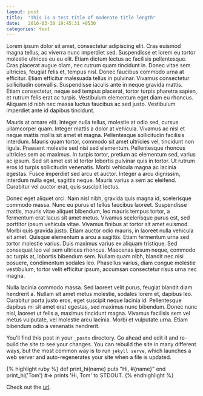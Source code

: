 ```yaml
---
layout: post
title:  "This is a test title of moderate title length"
date:   2016-03-30 19:45:31 +0530
categories: test
---
```

Lorem ipsum dolor sit amet, consectetur adipiscing elit. Cras euismod magna tellus, ac viverra nunc imperdiet sed. Suspendisse et lorem eu tortor molestie ultrices eu eu elit. Etiam dictum lectus ac facilisis pellentesque. Cras placerat augue diam, nec rutrum quam tincidunt in. Donec vitae sem ultricies, feugiat felis et, tempus nisl. Donec faucibus commodo urna at efficitur. Etiam efficitur malesuada tellus in pulvinar. Vivamus consectetur sollicitudin convallis. Suspendisse iaculis ante in neque gravida mattis. Etiam consectetur, neque sed tempus placerat, tortor turpis pharetra sapien, et rutrum felis erat ac turpis. Vestibulum elementum eget diam eu rhoncus. Aliquam id nibh nec massa luctus faucibus ac sed justo. Vestibulum imperdiet ante id dapibus tincidunt.

Mauris at ornare elit. Integer nulla tellus, molestie at odio sed, cursus ullamcorper quam. Integer mattis a dolor at vehicula. Vivamus ac nisl et neque mattis mollis sit amet et magna. Pellentesque sollicitudin facilisis interdum. Mauris quam tortor, commodo sit amet ultricies vel, tincidunt non ligula. Praesent molestie sed nisi sed elementum. Pellentesque rhoncus ultricies sem ac maximus. In turpis tortor, pretium ac elementum sed, varius ac ipsum. Sed sit amet est id tortor lobortis pulvinar quis in tortor. Ut rutrum eros id turpis sollicitudin venenatis. Morbi vehicula magna ac lacinia egestas. Fusce imperdiet sed arcu et auctor. Integer a arcu dignissim, interdum nulla eget, sagittis neque. Mauris varius a sem ac eleifend. Curabitur vel auctor erat, quis suscipit lectus.

Donec eget aliquet orci. Nam nisl nibh, gravida quis magna id, scelerisque commodo massa. Nunc eu purus et tellus faucibus laoreet. Suspendisse mattis, mauris vitae aliquet bibendum, leo mauris tempus tortor, a fermentum erat lacus sit amet metus. Vivamus scelerisque purus est, sed porttitor ipsum vehicula vitae. Vivamus finibus at tortor sit amet euismod. Morbi quis gravida justo. Etiam auctor odio mauris, in laoreet nulla vehicula sit amet. Quisque elementum a arcu a sagittis. Etiam fermentum urna sed tortor molestie varius. Duis maximus varius ex aliquam tristique. Sed consequat leo vel sem ultrices rhoncus. Maecenas ipsum neque, commodo ac turpis at, lobortis bibendum sem. Nullam quam nibh, blandit nec nisi posuere, condimentum sodales leo. Phasellus varius, diam congue molestie vestibulum, tortor velit efficitur ipsum, accumsan consectetur risus urna nec magna.

Nulla lacinia commodo massa. Sed laoreet velit purus, feugiat blandit diam hendrerit a. Nullam sit amet metus molestie, sodales lorem et, dapibus leo. Curabitur porta justo eros, eget suscipit neque lacinia id. Pellentesque dapibus mi sit amet erat egestas, sed maximus nunc bibendum. Donec nunc nisl, laoreet ut felis a, maximus tincidunt magna. Vivamus facilisis sem vel metus vulputate, vel molestie arcu lacinia. Morbi et vulputate urna. Etiam bibendum odio a venenatis hendrerit.



You’ll find this post in your `_posts` directory. Go ahead and edit it and re-build the site to see your changes. You can rebuild the site in many different ways, but the most common way is to run `jekyll serve`, which launches a web server and auto-regenerates your site when a file is updated.

{% highlight ruby %}
def print_hi(name)
  puts "Hi, #{name}"
end
print_hi('Tom')
#=> prints 'Hi, Tom' to STDOUT.
{% endhighlight %}

Check out the [url][url].

[url]: http://adamsantoro.github.io


